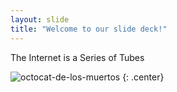 ```yaml
---
layout: slide
title: "Welcome to our slide deck!"
---
```


The Internet is a Series of Tubes

![octocat-de-los-muertos](https://octodex.github.com/images/luchadortocat.jpg)
{: .center}
